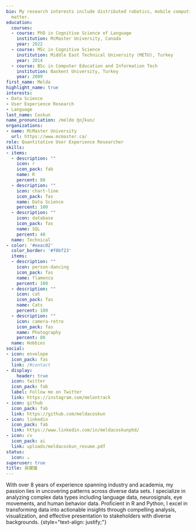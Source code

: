 ```yaml
---
bio: My research interests include distributed robotics, mobile computing and programmable
  matter.
education:
  courses:
  - course: PhD in Cognitive Science of Language
    institution: McMaster University, Canada
    year: 2022
  - course: MSc in Cognitive Science
    institution: Middle East Technical University (METU), Turkey
    year: 2014
  - course: BSc in Computer Education and Information Tech
    institution: Baskent University, Turkey
    year: 2009
first_name: Melda
highlight_name: true
interests:
- Data Science
- User Experience Research
- Language
last_name: Coskun
name_pronunciation: /meldɑ ʤoʃkun/  
organizations:
- name: McMaster University
  url: https://www.mcmaster.ca/
role: Quantitative User Experience Researcher 
skills:
- items:
  - description: ""
    icon: r
    icon_pack: fab
    name: R
    percent: 80
  - description: ""
    icon: chart-line
    icon_pack: fas
    name: Data Science
    percent: 100
  - description: ""
    icon: database
    icon_pack: fas
    name: SQL
    percent: 40
  name: Technical
- color: '#eeac02'
  color_border: '#f0bf23'
  items:
  - description: ""
    icon: person-dancing
    icon_pack: fas
    name: flamenco
    percent: 100
  - description: ""
    icon: cat
    icon_pack: fas
    name: Cats
    percent: 100
  - description: ""
    icon: camera-retro
    icon_pack: fas
    name: Photography
    percent: 80
  name: Hobbies
social:
- icon: envelope
  icon_pack: fas
  link: /#contact
- display:
    header: true
  icon: twitter
  icon_pack: fab
  label: Follow me on Twitter
  link: https://instagram.com/melontrack
- icon: github
  icon_pack: fab
  link: https://github.com/meldacoskun
- icon: linkedin
  icon_pack: fab
  link: https://www.linkedin.com/in/meldacoskunphd/
- icon: cv
  icon_pack: ai
  link: uploads/meldacoskun_resume.pdf
status:
  icon: ☕️
superuser: true
title: 吳健雄
---
```


With over 8 years of experience spanning industry and academia, my passion lies in uncovering patterns across diverse data sets. I specialize in analyzing complex data types including language data, neurosignals, eye movements, and human behavior data. Proficient in R and Python, I excel in transforming data into actionable insights through compelling analysis, visualization, and effective presentation to stakeholders with diverse backgrounds.
{style="text-align: justify;"}
